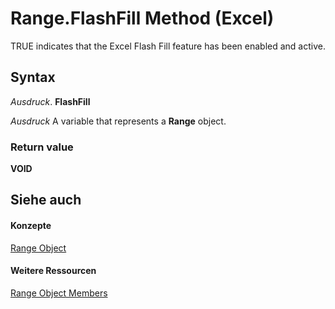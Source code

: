
# Range.FlashFill Method (Excel)

TRUE indicates that the Excel Flash Fill feature has been enabled and active.


## Syntax

 _Ausdruck_. **FlashFill**

 _Ausdruck_ A variable that represents a **Range** object.


### Return value

 **VOID**


## Siehe auch


#### Konzepte


[Range Object](b8207778-0dcc-4570-1234-f130532cc8cd.md)
#### Weitere Ressourcen


[Range Object Members](http://msdn.microsoft.com/library/4336bf81-1e63-7e44-1792-baf366a027a7%28Office.15%29.aspx)